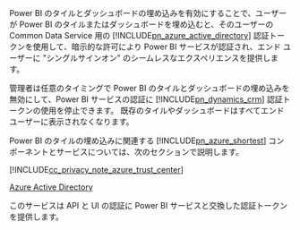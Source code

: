 Power BI のタイルとダッシュボードの埋め込みを有効にすることで、ユーザーが Power BI のタイルまたはダッシュボードを埋め込むと、そのユーザーの Common Data Service 用の [!INCLUDE[pn_azure_active_directory](pn-azure-active-directory.md)] 認証トークンを使用して、暗示的な許可により Power BI サービスが認証され、エンド ユーザーに "シングルサインオン" のシームレスなエクスペリエンスを提供します。  
  
 管理者は任意のタイミングで Power BI のタイルとダッシュボードの埋め込みを無効にして、Power BI サービスの認証に [!INCLUDE[pn_dynamics_crm](pn-dynamics-crm.md)] 認証トークンの使用を停止できます。 既存のタイルやダッシュボードはすべてエンド ユーザーに表示されなくなります。  
  
 Power BI のタイルの埋め込みに関連する [!INCLUDE[pn_azure_shortest](pn-azure-shortest.md)] コンポーネントとサービスについては、次のセクションで説明します。  
  
 [!INCLUDE[cc_privacy_note_azure_trust_center](cc-privacy-note-azure-trust-center.md)]  
  
 [Azure Active Directory](https://azure.microsoft.com/services/active-directory/)  
  
 このサービスは API と UI の認証に Power BI サービスと交換した認証トークンを提供します。
